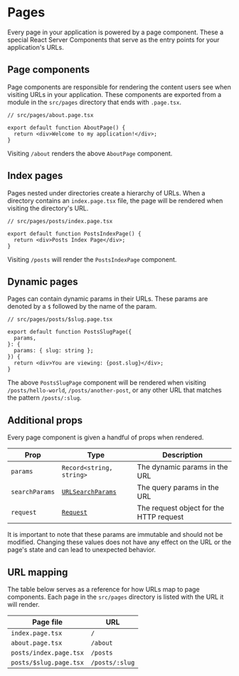 # Pages

Every page in your application is powered by a page component. These a special React Server Components that serve as the entry points for your application's URLs.

## Page components

Page components are responsible for rendering the content users see when visiting URLs in your application. These components are exported from a module in the `src/pages` directory that ends with `.page.tsx`.

```tsx
// src/pages/about.page.tsx

export default function AboutPage() {
  return <div>Welcome to my application!</div>;
}
```

Visiting `/about` renders the above `AboutPage` component.

## Index pages

Pages nested under directories create a hierarchy of URLs. When a directory contains an `index.page.tsx` file, the page will be rendered when visiting the directory's URL.

```tsx
// src/pages/posts/index.page.tsx

export default function PostsIndexPage() {
  return <div>Posts Index Page</div>;
}
```

Visiting `/posts` will render the `PostsIndexPage` component.

## Dynamic pages

Pages can contain dynamic params in their URLs. These params are denoted by a `$` followed by the name of the param.

```tsx
// src/pages/posts/$slug.page.tsx

export default function PostsSlugPage({
  params,
}: {
  params: { slug: string };
}) {
  return <div>You are viewing: {post.slug}</div>;
}
```

The above `PostsSlugPage` component will be rendered when visiting `/posts/hello-world`, `/posts/another-post`, or any other URL that matches the pattern `/posts/:slug`.

## Additional props

Every page component is given a handful of props when rendered.

| Prop           | Type                                                                                  | Description                             |
| -------------- | ------------------------------------------------------------------------------------- | --------------------------------------- |
| `params`       | `Record<string, string>`                                                              | The dynamic params in the URL           |
| `searchParams` | [`URLSearchParams`](https://developer.mozilla.org/en-US/docs/Web/API/URLSearchParams) | The query params in the URL             |
| `request`      | [`Request`](https://developer.mozilla.org/en-US/docs/Web/API/Request)                 | The request object for the HTTP request |

It is important to note that these params are immutable and should not be modified. Changing these values does not have any effect on the URL or the page's state and can lead to unexpected behavior.

## URL mapping

The table below serves as a reference for how URLs map to page components. Each page in the `src/pages` directory is listed with the URL it will render.

| Page file              | URL            |
| ---------------------- | -------------- |
| `index.page.tsx`       | `/`            |
| `about.page.tsx`       | `/about`       |
| `posts/index.page.tsx` | `/posts`       |
| `posts/$slug.page.tsx` | `/posts/:slug` |
